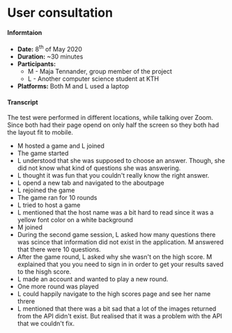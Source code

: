 # User consultation
#### Informtaion
- **Date:** 8<sup>th</sup> of May 2020
- **Duration:** ~30 minutes <br>
- **Participants:**
  - M - Maja Tennander, group member of the project
  - L - Another computer science student at KTH
- **Platforms:** Both M and L used a laptop

#### Transcript
The test were performed in different locations, while talking over Zoom. Since both had their page opend on only half the screen so they both had the layout fit to mobile.

- M hosted a game and L joined
- The game started
- L understood that she was supposed to choose an answer. Though, she did not know what kind of questions she was answering.
- L thought it was fun that you couldn't really know the right answer.
- L opend a new tab and navigated to the aboutpage
- L rejoined the game
- The game ran for 10 rounds
- L tried to host a game
- L mentioned that the host name was a bit hard to read since it was a yellow font color on a white background
- M joined
- During the second game session, L asked how many questions there was scince that information did not exist in the application. M answered that there were 10 questions.
- After the game round, L asked why she wasn't on the high score. M explained that you you need to sign in in order to get your results saved to the hisgh score.
- L made an account and wanted to play a new round.
- One more round was played
- L could happily navigate to the high scores page and see her name threre
- L mentioned that there was a bit sad that a lot of the images returned from the API didn't exist. But realised that it was a problem with the API that we couldn't fix.
